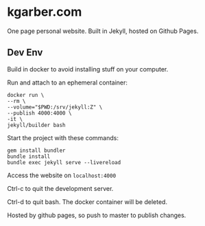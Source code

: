 # kgarber.com

One page personal website. Built in Jekyll, hosted on Github Pages.

## Dev Env

Build in docker to avoid installing stuff on your computer.

Run and attach to an ephemeral container:
```
docker run \
--rm \
--volume="$PWD:/srv/jekyll:Z" \
--publish 4000:4000 \
-it \
jekyll/builder bash
```

Start the project with these commands:
```
gem install bundler
bundle install
bundle exec jekyll serve --livereload
```

Access the website on `localhost:4000`

Ctrl-c to quit the development server.

Ctrl-d to quit bash. The docker container will be deleted.

Hosted by github pages, so push to master to publish changes.
